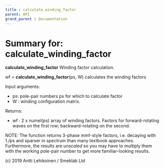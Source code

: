 ```yaml
---
title : calculate_winding_factor
parent: API
grand_parent : Documentation
---
```

# Summary for: **calculate_winding_factor**

**calculate_winding_factor** Winding factor calculation.

wf = **calculate_winding_factor**(ps, W) calculates the winding factors

Input arguments:
- ps: pole-pair numbers ps for which to calculate factor
- W : winding configuration matrix.

Returns:
- wf : 2 x numel(ps) array of winding factors. Factors for
forward-rotating waves on the first row; backward-rotating on the
second.

NOTE: The function returns 3-phase mmf-style factors, i.e. decaying
with 1./ps and sparser in spectrum than many textbook approaches.
Furthermore, the results are *unscaled*  so you may have to multiply them
with the working pole-pair number to get more familiar-looking results.

(c) 2019 Antti Lehikoinen / Smeklab Ltd

